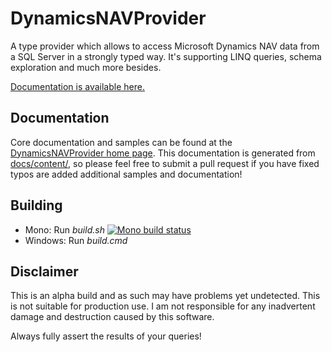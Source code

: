 DynamicsNAVProvider
===================

A type provider which allows to access Microsoft Dynamics NAV data from a SQL Server in a strongly typed way.
It's supporting LINQ queries, schema exploration and much more besides.

<a href="http://fsprojects.github.io/DynamicsNAVProvider" target="_blank">Documentation is available here.</a>

## Documentation

Core documentation and samples can be found at the [DynamicsNAVProvider home page](http://fsprojects.github.io/DynamicsNAVProvider).  This documentation is generated from [docs/content/](https://github.com/fsprojects/DyanamicsNAVProvider/tree/master/docs/content), so please feel free to submit a pull request if you have fixed typos are added additional samples and documentation!

## Building

* Mono: Run *build.sh*  [![Mono build status](https://travis-ci.org/fsprojects/DynamicsNAVProvider.png)](https://travis-ci.org/fsprojects/DynamicsNAVProvider)
* Windows: Run *build.cmd* 

## Disclaimer

This is an alpha build and as such may have problems yet undetected. This is not suitable for production use.  I am not responsible for any inadvertent damage and destruction caused by this software. 

Always fully assert the results of your queries!
